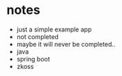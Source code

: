 # notes
* just a simple example app
* not completed
* maybe it will never be completed..
* java
* spring boot
* zkoss
